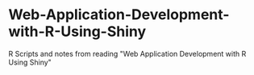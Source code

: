 # Web-Application-Development-with-R-Using-Shiny
R Scripts and notes from reading "Web Application Development with R Using Shiny"
